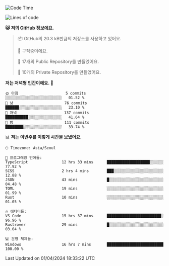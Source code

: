   <!--START_SECTION:waka-->
![Code Time](http://img.shields.io/badge/Code%20Time-481%20hrs%202%20mins-blue)

![Lines of code](https://img.shields.io/badge/%EC%A0%80%EB%8A%94%20%EC%97%AC%ED%83%9C%EA%B9%8C%EC%A7%80%20-212.3%20thousand%20%EC%A4%84%EC%9D%98%20%EC%BD%94%EB%93%9C%EB%A5%BC%20%EC%9E%91%EC%84%B1%ED%96%88%EC%96%B4%EC%9A%94.-blue)

**🐱 저의 GitHub 정보에요.** 

> 📦 GitHub의 20.3 kB만큼의 저장소를 사용하고 있어요. 
 > 
> 💼 구직중이에요.
 > 
> 📜 17개의 Public Repository를 만들었어요. 
 > 
> 🔑 10개의 Private Repository를 만들었어요. 
 > 
**저는 저녁형 인간이에요. 🦉** 

```text
🌞 아침                     5 commits           ░░░░░░░░░░░░░░░░░░░░░░░░░   01.52 % 
🌆 낮　                     76 commits          ██████░░░░░░░░░░░░░░░░░░░   23.10 % 
🌃 저녁                     137 commits         ██████████░░░░░░░░░░░░░░░   41.64 % 
🌙 밤　                     111 commits         ████████░░░░░░░░░░░░░░░░░   33.74 % 
```


📊 **저는 이번주를 이렇게 시간을 보냈어요.** 

```text
🕑︎ Timezone: Asia/Seoul

💬 프로그래밍 언어들: 
TypeScript               12 hrs 33 mins      ███████████████████░░░░░░   77.92 % 
SCSS                     2 hrs 4 mins        ███░░░░░░░░░░░░░░░░░░░░░░   12.88 % 
JSON                     43 mins             █░░░░░░░░░░░░░░░░░░░░░░░░   04.48 % 
TOML                     19 mins             ░░░░░░░░░░░░░░░░░░░░░░░░░   01.99 % 
Rust                     10 mins             ░░░░░░░░░░░░░░░░░░░░░░░░░   01.05 % 

🔥 에디터들: 
VS Code                  15 hrs 37 mins      ████████████████████████░   96.96 % 
Rustrover                29 mins             █░░░░░░░░░░░░░░░░░░░░░░░░   03.04 % 

💻 운영 체제들: 
Windows                  16 hrs 7 mins       █████████████████████████   100.00 % 
```


 Last Updated on 01/04/2024 18:33:22 UTC
<!--END_SECTION:waka-->

